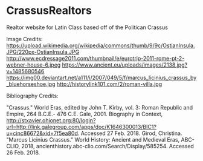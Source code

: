 # CrassusRealtors
Realtor website for Latin Class based off of the Politican Crassus

Image Credits:
https://upload.wikimedia.org/wikipedia/commons/thumb/9/9c/OstianInsula.JPG/220px-OstianInsula.JPG
http://www.ecdressage2011.com/thumbnail/e/eurotrip-2011-rome-pt-2-webner-house-6.jpeg
https://www.ancient.eu/uploads/images/2138.jpg?v=1485680546
https://img00.deviantart.net/a111/i/2007/049/5/f/marcus_licinius_crassus_by_bluehorseshoe.jpg
http://historylink101.com/2/roman-villa.jpg

Bibliography Credits:

"Crassus." World Eras, edited by John T. Kirby, vol. 3: Roman Republic and Empire, 264 B.C.E.- 476 C.E. Gale, 2001. Biography in Context, http://stxavier.ohionet.org:80/login?url=http://link.galegroup.com/apps/doc/K1646300013/BIC1?u=cinc86672&xid=7f5ea80d. Accessed 27 Feb. 2018.
Girod, Christina. "Marcus Licinius Crassus." World History: Ancient and Medieval Eras, ABC-CLIO, 2018, ancienthistory.abc-clio.com/Search/Display/585254. Accessed 26 Feb. 2018.
